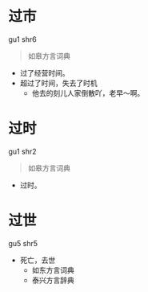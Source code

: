 # 过市
gu1 shr6
> 如皋方言词典
- 过了经营时间。
- 超过了时间，失去了时机
  - 他去的刻儿人家倒散吖，老早～啊。

# 过时
gu1 shr2
> 如皋方言词典
- 过时。

# 过世
gu5 shr5
+ 死亡，去世
  * 如东方言词典
  * 泰兴方言辞典
